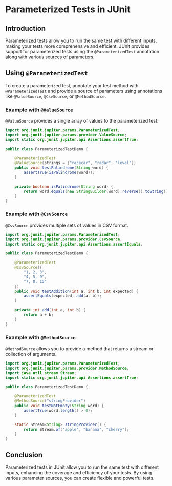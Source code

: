 # Parameterized Tests in JUnit

## Introduction

Parameterized tests allow you to run the same test with different inputs, making your tests more comprehensive and efficient. JUnit provides support for parameterized tests using the `@ParameterizedTest` annotation along with various sources of parameters.

## Using `@ParameterizedTest`

To create a parameterized test, annotate your test method with `@ParameterizedTest` and provide a source of parameters using annotations like `@ValueSource`, `@CsvSource`, or `@MethodSource`.

### Example with `@ValueSource`

`@ValueSource` provides a single array of values to the parameterized test.

```java
import org.junit.jupiter.params.ParameterizedTest;
import org.junit.jupiter.params.provider.ValueSource;
import static org.junit.jupiter.api.Assertions.assertTrue;

public class ParameterizedTestDemo {

    @ParameterizedTest
    @ValueSource(strings = {"racecar", "radar", "level"})
    public void testPalindrome(String word) {
        assertTrue(isPalindrome(word));
    }

    private boolean isPalindrome(String word) {
        return word.equals(new StringBuilder(word).reverse().toString());
    }
}
```

### Example with `@CsvSource`

`@CsvSource` provides multiple sets of values in CSV format.

```java
import org.junit.jupiter.params.ParameterizedTest;
import org.junit.jupiter.params.provider.CsvSource;
import static org.junit.jupiter.api.Assertions.assertEquals;

public class ParameterizedTestDemo {

    @ParameterizedTest
    @CsvSource({
        "1, 2, 3",
        "4, 5, 9",
        "7, 8, 15"
    })
    public void testAddition(int a, int b, int expected) {
        assertEquals(expected, add(a, b));
    }

    private int add(int a, int b) {
        return a + b;
    }
}
```

### Example with `@MethodSource`

`@MethodSource` allows you to provide a method that returns a stream or collection of arguments.

```java
import org.junit.jupiter.params.ParameterizedTest;
import org.junit.jupiter.params.provider.MethodSource;
import java.util.stream.Stream;
import static org.junit.jupiter.api.Assertions.assertTrue;

public class ParameterizedTestDemo {

    @ParameterizedTest
    @MethodSource("stringProvider")
    public void testNotEmpty(String word) {
        assertTrue(word.length() > 0);
    }

    static Stream<String> stringProvider() {
        return Stream.of("apple", "banana", "cherry");
    }
}
```

## Conclusion

Parameterized tests in JUnit allow you to run the same test with different inputs, enhancing the coverage and efficiency of your tests. By using various parameter sources, you can create flexible and powerful tests.
